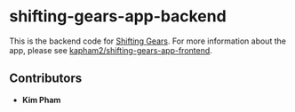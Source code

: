 # shifting-gears-app-backend
This is the backend code for [Shifting Gears](https://kapham2.github.io/shifting-gears-app-frontend/). For more information about the app, please see [kapham2/shifting-gears-app-frontend](https://github.com/kapham2/shifting-gears-app-frontend).

## Contributors
* **Kim Pham**